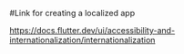 #Link for creating a localized app

https://docs.flutter.dev/ui/accessibility-and-internationalization/internationalization